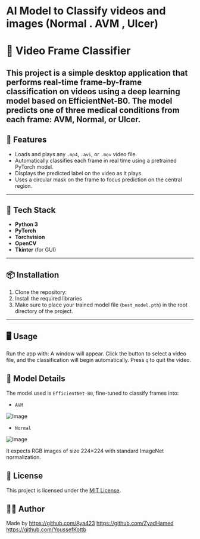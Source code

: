 # AI Model to Classify videos and images (Normal . AVM , Ulcer)
# 🧠 Video Frame Classifier

This project is a simple desktop application that performs **real-time frame-by-frame classification** on videos using a deep learning model based on **EfficientNet-B0**. The model predicts one of three medical conditions from each frame: **AVM**, **Normal**, or **Ulcer**.
---
## 🚀 Features

- Loads and plays any `.mp4`, `.avi`, or `.mov` video file.
- Automatically classifies each frame in real time using a pretrained PyTorch model.
- Displays the predicted label on the video as it plays.
- Uses a circular mask on the frame to focus prediction on the central region.
---
## 🧰 Tech Stack

- **Python 3**
- **PyTorch**
- **Torchvision**
- **OpenCV**
- **Tkinter** (for GUI)
---
## 📦 Installation

1. Clone the repository:
2. Install the required libraries
3. Make sure to place your trained model file (`best_model.pth`) in the root directory of the project.
---
## 🖥️ Usage

Run the app with:
A window will appear. Click the button to select a video file, and the classification will begin automatically. Press `q` to quit the video.

## 🧠 Model Details

The model used is `EfficientNet-B0`, fine-tuned to classify frames into:

- `AVM`
  
 ![Image](https://github.com/user-attachments/assets/0a3f5803-fd0b-4f00-8676-31643534d25e)
- `Normal`
  
![Image](https://github.com/user-attachments/assets/9e73daa7-430a-430b-90d5-8795f5537ea8)


It expects RGB images of size 224×224 with standard ImageNet normalization.


## 📝 License

This project is licensed under the [MIT License](LICENSE).

## 🙋‍♀️ Author

Made by https://github.com/Aya423
        https://github.com/ZyadHamed
        https://github.com/YoussefKottb



